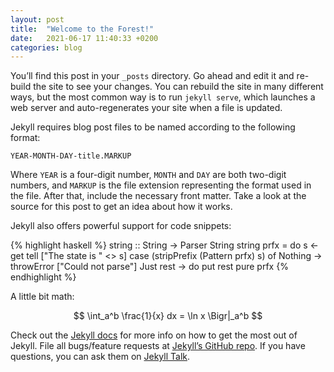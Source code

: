 ```yaml
---
layout: post
title:  "Welcome to the Forest!"
date:   2021-06-17 11:40:33 +0200
categories: blog
---
```

You’ll find this post in your `_posts` directory. Go ahead and edit it and re-build the site to see your changes. You can rebuild the site in many different ways, but the most common way is to run `jekyll serve`, which launches a web server and auto-regenerates your site when a file is updated.

Jekyll requires blog post files to be named according to the following format:

`YEAR-MONTH-DAY-title.MARKUP`

Where `YEAR` is a four-digit number, `MONTH` and `DAY` are both two-digit numbers, and `MARKUP` is the file extension representing the format used in the file. After that, include the necessary front matter. Take a look at the source for this post to get an idea about how it works.

Jekyll also offers powerful support for code snippets:

{% highlight haskell %}
string :: String -> Parser String
string prfx = do
  s <- get
  tell ["The state is " <> s]
  case (stripPrefix (Pattern prfx) s) of
    Nothing -> throwError ["Could not parse"]
    Just rest -> do
      put rest
      pure prfx
{% endhighlight %}

A little bit math:

$$
\int_a^b \frac{1}{x} dx = \ln x \Bigr|_a^b
$$

Check out the [Jekyll docs][jekyll-docs] for more info on how to get the most out of Jekyll. File all bugs/feature requests at [Jekyll’s GitHub repo][jekyll-gh]. If you have questions, you can ask them on [Jekyll Talk][jekyll-talk].

[jekyll-docs]: https://jekyllrb.com/docs/home
[jekyll-gh]:   https://github.com/jekyll/jekyll
[jekyll-talk]: https://talk.jekyllrb.com/
